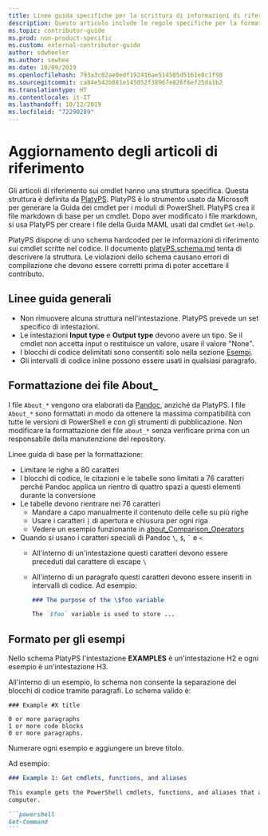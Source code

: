 ```yaml
---
title: Linee guida specifiche per la scrittura di informazioni di riferimento sui cmdlet
description: Questo articolo include le regole specifiche per la formattazione degli esempi di codice di PowerShell. Tali regole sono valide sia per gli articoli concettuali con esempi, che per le informazioni di riferimento sui cmdlet.
ms.topic: contributor-guide
ms.prod: non-product-specific
ms.custom: external-contributor-guide
author: sdwheeler
ms.author: sewhee
ms.date: 10/09/2019
ms.openlocfilehash: 793a3c02ae0edf192416ae514585d5161e8c1f98
ms.sourcegitcommit: ca84e542b081e145052f38967e826f6ef25da1b2
ms.translationtype: HT
ms.contentlocale: it-IT
ms.lasthandoff: 10/12/2019
ms.locfileid: "72290289"
---
```

# <a name="updating-reference-articles"></a>Aggiornamento degli articoli di riferimento

Gli articoli di riferimento sui cmdlet hanno una struttura specifica. Questa struttura è definita da [PlatyPS][].
PlatyPS è lo strumento usato da Microsoft per generare la Guida dei cmdlet per i moduli di PowerShell. PlatyPS crea il file markdown di base per un cmdlet. Dopo aver modificato i file markdown, si usa PlatyPS per creare i file della Guida MAML usati dal cmdlet `Get-Help`.

PlatyPS dispone di uno schema hardcoded per le informazioni di riferimento sui cmdlet scritte nel codice. Il documento [platyPS.schema.md][] tenta di descrivere la struttura. Le violazioni dello schema causano errori di compilazione che devono essere corretti prima di poter accettare il contributo.

## <a name="general-guidelines"></a>Linee guida generali

- Non rimuovere alcuna struttura nell'intestazione. PlatyPS prevede un set specifico di intestazioni.
- Le intestazioni **Input type** e **Output type** devono avere un tipo. Se il cmdlet non accetta input o restituisce un valore, usare il valore "None".
- I blocchi di codice delimitati sono consentiti solo nella sezione [Esempi](#format-for-examples).
- Gli intervalli di codice inline possono essere usati in qualsiasi paragrafo.

## <a name="formatting-about_-files"></a>Formattazione dei file About_

I file `About_*` vengono ora elaborati da [Pandoc][], anziché da PlatyPS. I file `About_*` sono formattati in modo da ottenere la massima compatibilità con tutte le versioni di PowerShell e con gli strumenti di pubblicazione.
Non modificare la formattazione dei file `about_*` senza verificare prima con un responsabile della manutenzione del repository.

Linee guida di base per la formattazione:

- Limitare le righe a 80 caratteri
- I blocchi di codice, le citazioni e le tabelle sono limitati a 76 caratteri perché Pandoc applica un rientro di quattro spazi a questi elementi durante la conversione
- Le tabelle devono rientrare nei 76 caratteri
  - Mandare a capo manualmente il contenuto delle celle su più righe
  - Usare i caratteri `|` di apertura e chiusura per ogni riga
  - Vedere un esempio funzionante in [about_Comparison_Operators][about-example]
- Quando si usano i caratteri speciali di Pandoc `\`, `$`, `` ` `` e `<`
  - All'interno di un'intestazione questi caratteri devono essere preceduti dal carattere di escape `\`
  - All'interno di un paragrafo questi caratteri devono essere inseriti in intervalli di codice. Ad esempio:

    ~~~markdown
    ### The purpose of the \$foo variable

    The `$foo` variable is used to store ...
    ~~~

## <a name="format-for-examples"></a>Formato per gli esempi

Nello schema PlatyPS l'intestazione **EXAMPLES** è un'intestazione H2 e ogni esempio è un'intestazione H3.

All'interno di un esempio, lo schema non consente la separazione dei blocchi di codice tramite paragrafi. Lo schema valido è:

```
### Example #X title

0 or more paragraphs
1 or more code blocks
0 or more paragraphs.
```

Numerare ogni esempio e aggiungere un breve titolo.

Ad esempio:

~~~markdown
### Example 1: Get cmdlets, functions, and aliases

This example gets the PowerShell cmdlets, functions, and aliases that are installed on the
computer.

```powershell
Get-Command
```
~~~


[PlatyPS]: https://github.com/powershell/platyps
[platyPS.schema.md]: https://github.com/PowerShell/platyPS/blob/master/platyPS.schema.md
[issue1806]: https://github.com/PowerShell/PowerShell-Docs/issues/1806
[about-example]: https://github.com/MicrosoftDocs/PowerShell-Docs/blob/staging/reference/6/Microsoft.PowerShell.Core/About/about_Comparison_Operators.md
[Pandoc]: https://pandoc.org
